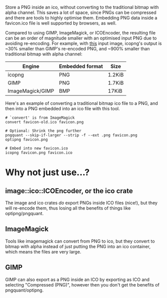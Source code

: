 Store a PNG inside an ico, without converting to the traditional bitmap with
alpha channel. This saves a lot of space, since PNGs can be compressed and
there are tools to highly optimise them. Embedding PNG data inside a
favicon.ico file is well supported by browsers, as well.

Compared to using GIMP, ImageMagick, or ICOEncoder, the resulting file can be
an order of magnitude smaller with an optimised input PNG due to avoiding
re-encoding. For example, with [this](tests/data/favicon.png) input image,
icopng's output is ~30% smaller than GIMP's re-encoded PNG, and ~900% smaller
than traditional bitmap with alpha channel:

| Engine           | Embedded format | Size   |
|------------------|-----------------|--------|
| icopng           | PNG             | 1.2KiB |
| GIMP             | PNG             | 1.7KiB |
| ImageMagick/GIMP | BMP             | 17KiB  |

Here's an example of converting a traditional bitmap ico file to a PNG, and
then into a PNG embedded into an ico file with this tool.

    # `convert' is from ImageMagick
    convert favicon-old.ico favicon.png

    # Optional: Shrink the png further
    pngquant --skip-if-larger --strip -f --ext .png favicon.png
    optipng favicon.png

    # Embed into new favicon.ico
    icopng favicon.png favicon.ico

# Why not just use...?

## image::ico::ICOEncoder, or the ico crate

The image and ico crates _do_ export PNGs inside ICO files (nice!), but they
will re-encode them, thus losing all the benefits of things like
optipng/pngquant.

## ImageMagick

Tools like imagemagick can convert from PNG to ico, but they convert to bitmap
with alpha instead of just putting the PNG into an ico container, which means
the files are very large.

## GIMP

GIMP can also export as a PNG inside an ICO by exporting as ICO and selecting
"Compressed (PNG)", however then you don't get the benefits of
pngquant/optipng.

